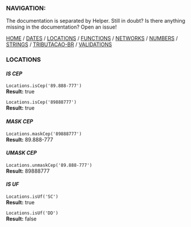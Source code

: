 ### NAVIGATION:
The documentation is separated by Helper. Still in doubt? Is there anything missing in the documentation? Open an issue! 

[HOME](../README.md) / [DATES](DATES.md)  / [LOCATIONS](LOCATIONS.md)  / [FUNCTIONS](FUNCTIONS.md)  / [NETWORKS](NETWORKS.md)  / [NUMBERS](NUMBERS.md)  / [STRINGS](STRINGS.md)  / [TRIBUTACAO-BR](TRIBUTACAO-BR.md)  / [VALIDATIONS](VALIDATIONS.md)  

### LOCATIONS

#### *IS CEP*

`Locations.isCep('89.888-777')`  
**Result:** true  

`Locations.isCep('89888777')`  
**Result:** true  

#### *MASK CEP*

`Locations.maskCep('89888777')`  
**Result:** 89.888-777

#### *UMASK CEP*

`Locations.unmaskCep('89.888-777')`  
**Result:** 89888777

#### *IS UF*

`Locations.isUf('SC')`  
**Result:** true

`Locations.isUf('DD')`  
**Result:** false

